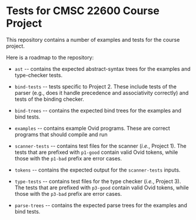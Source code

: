 # Tests for CMSC 22600 Course Project

This repository contains a number of examples and tests for the course
project.

Here is a roadmap to the repository:

* `ast` -- contains the expected abstract-syntax trees for the examples
  and type-checker tests.

* `bind-tests` -- tests specific to Project 2.  These include tests of the
  parser (e.g., does it handle precedence and associativity correctly) and
  tests of the binding checker.

* `bind-trees` -- contains the expected bind trees for the examples and
  bind tests.

* `examples` -- contains example Ovid programs.  These are correct programs
  that should compile and run

* `scanner-tests` -- contains test files for the scanner (*i.e.*, Project 1).
  The tests that are prefixed with `p1-good` contain valid Ovid tokens, while
  those with the `p1-bad` prefix are error cases.

* `tokens` -- contains the expected output for the `scanner-tests` inputs.

* `type-tests` -- contains test files for the type checker (*i.e.*, Project 3).
  The tests that are prefixed with `p3-good` contain valid Ovid tokens, while
  those with the `p3-bad` prefix are error cases.

* `parse-trees` -- contains the expected parse trees for the examples and
  bind tests.

